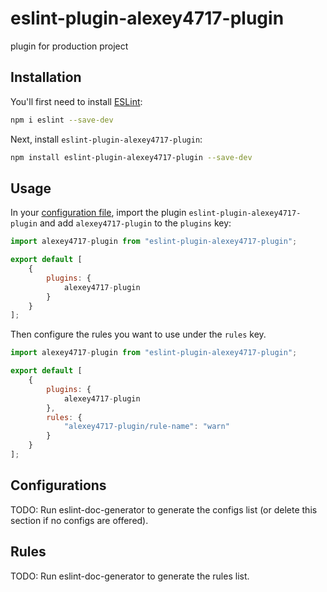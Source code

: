 # eslint-plugin-alexey4717-plugin

plugin for production project

## Installation

You'll first need to install [ESLint](https://eslint.org/):

```sh
npm i eslint --save-dev
```

Next, install `eslint-plugin-alexey4717-plugin`:

```sh
npm install eslint-plugin-alexey4717-plugin --save-dev
```

## Usage

In your [configuration file](https://eslint.org/docs/latest/use/configure/configuration-files#configuration-file), import the plugin `eslint-plugin-alexey4717-plugin` and add `alexey4717-plugin` to the `plugins` key:

```js
import alexey4717-plugin from "eslint-plugin-alexey4717-plugin";

export default [
    {
        plugins: {
            alexey4717-plugin
        }
    }
];
```


Then configure the rules you want to use under the `rules` key.

```js
import alexey4717-plugin from "eslint-plugin-alexey4717-plugin";

export default [
    {
        plugins: {
            alexey4717-plugin
        },
        rules: {
            "alexey4717-plugin/rule-name": "warn"
        }
    }
];
```



## Configurations

<!-- begin auto-generated configs list -->
TODO: Run eslint-doc-generator to generate the configs list (or delete this section if no configs are offered).
<!-- end auto-generated configs list -->



## Rules

<!-- begin auto-generated rules list -->
TODO: Run eslint-doc-generator to generate the rules list.
<!-- end auto-generated rules list -->


